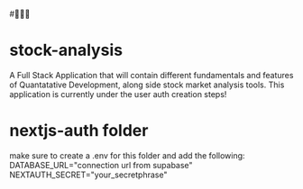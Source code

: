 #🚧🚧🚧
# stock-analysis
A Full Stack Application that will contain different fundamentals and features of Quantatative Development, along side stock market analysis tools.
This application is currently under the user auth creation steps!

# nextjs-auth folder
make sure to create a .env for this folder and add the following:
DATABASE_URL="connection url from supabase"
NEXTAUTH_SECRET="your_secretphrase"
